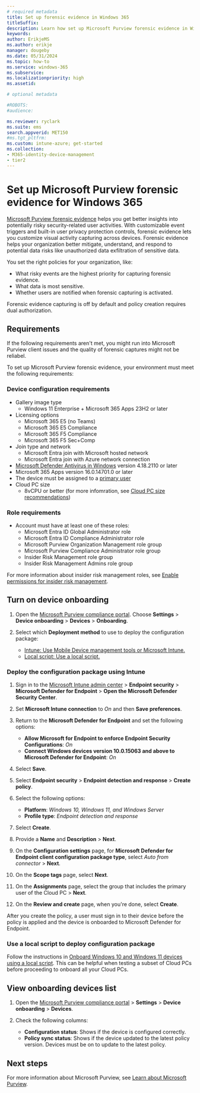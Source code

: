 ```yaml
---
# required metadata
title: Set up forensic evidence in Windows 365
titleSuffix:
description: Learn how set up Microsoft Purview forensic evidence in Windows 365.
keywords:
author: ErikjeMS  
ms.author: erikje
manager: dougeby
ms.date: 05/31/2024
ms.topic: how-to
ms.service: windows-365
ms.subservice:
ms.localizationpriority: high
ms.assetid: 

# optional metadata

#ROBOTS:
#audience:

ms.reviewer: ryclark
ms.suite: ems
search.appverid: MET150
#ms.tgt_pltfrm:
ms.custom: intune-azure; get-started
ms.collection:
- M365-identity-device-management
- tier2
---
```


# Set up Microsoft Purview forensic evidence for Windows 365

[Microsoft Purview forensic evidence](/purview/insider-risk-management-forensic-evidence) helps you get better insights into potentially risky security-related user activities. With customizable event triggers and built-in user privacy protection controls, forensic evidence lets you customize visual activity capturing across devices. Forensic evidence helps your organization better mitigate, understand, and respond to potential data risks like unauthorized data exfiltration of sensitive data.

You set the right policies for your organization, like:

- What risky events are the highest priority for capturing forensic evidence.
- What data is most sensitive.
- Whether users are notified when forensic capturing is activated.

Forensic evidence capturing is off by default and policy creation requires dual authorization.

## Requirements

If the following requirements aren't met, you might run into Microsoft Purview client issues and the quality of forensic captures might not be reliabel.

To set up Microsoft Purview forensic evidence, your environment must meet the following requirements:

### Device configuration requirements

- Gallery image type
  - Windows 11 Enterprise + Microsoft 365 Apps 23H2 or later
- Licensing options
  - Microsoft 365 E5 (no Teams)
  - Microsoft 365 E5 Compliance
  - Microsoft 365 F5 Compliance
  - Microsoft 365 F5 Sec+Comp
- Join type and network
  - Microsoft Entra join with Microsoft hosted network
  - Microsoft Entra join with Azure network connection
- [Microsoft Defender Antivirus in Windows](/defender-endpoint/microsoft-defender-antivirus-windows) version 4.18.2110 or later
- Microsoft 365 Apps version 16.0.14701.0 or later
- The device must be assigned to a [primary user](/mem/intune/remote-actions/find-primary-user)
- Cloud PC size
  - 8vCPU or better (for more infomration, see [Cloud PC size recommendations](cloud-pc-size-recommendations.md))

### Role requirements

- Account must have at least one of these roles:
    - Microsoft Entra ID Global Administrator role
    - Microsoft Entra ID Compliance Administrator role
    - Microsoft Purview Organization Management role group
    - Microsoft Purview Compliance Administrator role group
    - Insider Risk Management role group
    - Insider Risk Management Admins role group

For more information about insider risk management roles, see [Enable permissions for insider risk management](/purview/insider-risk-management-configure?tabs=purview-portal#step-1-required-enable-permissions-for-insider-risk-management).

## Turn on device onboarding

1. Open the [Microsoft Purview compliance portal](https://compliance.microsoft.com). Choose **Settings** > **Device onboarding** > **Devices** > **Onboarding**.

2. Select which **Deployment method** to use to deploy the configuration package:

    - [Intune: Use Mobile Device management tools or Microsoft Intune.](#deploy-the-configuration-package-using-intune)
    - [Local script: Use a local script.](#use-a-local-script-to-deploy-configuration-package)

### Deploy the configuration package using Intune

1. Sign in to the [Microsoft Intune admin center](https://go.microsoft.com/fwlink/?linkid=2109431) > **Endpoint security** > **Microsoft Defender for Endpoint** > **Open the Microsoft Defender Security Center**.

2. Set **Microsoft Intune connection** to *On* and then **Save preferences**.

3. Return to the **Microsoft Defender for Endpoint** and set the following options:

    - **Allow Microsoft for Endpoint to enforce Endpoint Security Configurations**: *On*
    - **Connect Windows devices version 10.0.15063 and above to Microsoft Defender for Endpoint**: *On*

4. Select **Save**.

5. Select **Endpoint security** > **Endpoint detection and response** > **Create policy**.

6. Select the following options:

    - **Platform**: *Windows 10, Windows 11, and Windows Server*
    - **Profile type**: *Endpoint detection and response*

7. Select **Create**.

8. Provide a **Name** and **Description** > **Next**.

9. On the **Configuration settings** page, for **Microsoft Defender for Endpoint client configuration package type**, select *Auto from connector* > **Next**.

10. On the **Scope tags** page, select **Next**.

11. On the **Assignments** page, select the group that includes the primary user of the Cloud PC > **Next**.

12. On the **Review and create** page, when you're done, select **Create**.

After you create the policy, a user must sign in to their device before the policy is applied and the device is onboarded to Microsoft Defender for Endpoint.

### Use a local script to deploy configuration package

Follow the instructions in  [Onboard Windows 10 and Windows 11 devices using a local script](/purview/device-onboarding-script). This can be helpful when testing a subset of Cloud PCs before proceeding to onboard all your Cloud PCs.

## View onboarding devices list

1. Open the [Microsoft Purview compliance portal](https://compliance.microsoft.com) > **Settings** > **Device onboarding** > **Devices**.

2. Check the following columns:

    - **Configuration status**: Shows if the device is configured correctly.
    - **Policy sync status**: Shows if the device updated to the latest policy version. Devices must be on to update to the latest policy.

<!-- ########################## -->
## Next steps

For more information about Microsoft Purview, see [Learn about Microsoft Purview](/purview/purview).
